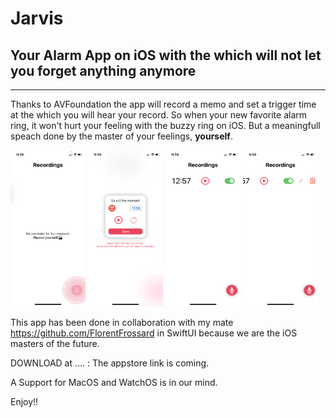# Jarvis

## Your Alarm App on iOS with the which will not let you forget anything anymore

---

Thanks to AVFoundation the app will record a memo and set a trigger time at the which you will hear your record. 
So when your new favorite alarm ring, it won't hurt your feeling with the buzzy ring on iOS. 
But a meaningfull speach done by the master of your feelings, **yourself**.

<img src="https://github.com/lucchettan/Jarvis/blob/master/homeWhileRecording.PNG" alt="alt text" width="120" height="250">
<img src="https://github.com/lucchettan/Jarvis/blob/master/selectTime.PNG" alt="alt text" width="120" height="250">
<img src="https://github.com/lucchettan/Jarvis/blob/master/homeNotEmpty.PNG" alt="alt text" width="120" height="250">
<img src="https://github.com/lucchettan/Jarvis/blob/master/editFeature.PNG" alt="alt text" width="120" height="250">


This app has been done in collaboration with my mate https://github.com/FlorentFrossard in SwiftUI because we are the iOS masters of the future.

DOWNLOAD at .... : The appstore link is coming.


A Support for MacOS and WatchOS is in our mind. 

Enjoy!! 
